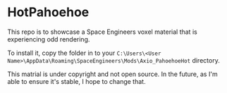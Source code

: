 # HotPahoehoe

This repo is to showcase a Space Engineers voxel material that is experiencing odd rendering.

To install it, copy the folder in to your `C:\Users\<User Name>\AppData\Roaming\SpaceEngineers\Mods\Axio_PahoehoeHot` directory.

This matrial is under copyright and not open source. In the future, as I'm able to ensure it's stable, I hope to change that.

